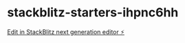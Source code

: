 # stackblitz-starters-ihpnc6hh

[Edit in StackBlitz next generation editor ⚡️](https://stackblitz.com/~/github.com/firemoney81-naldon/stackblitz-starters-ihpnc6hh)